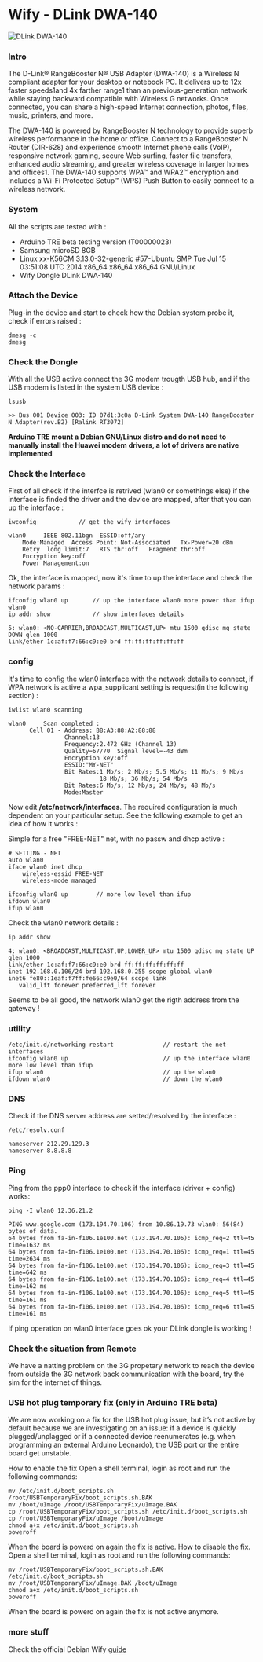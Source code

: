 Wify - DLink DWA-140
====================

 ![DLink DWA-140][2]

### Intro


The D-Link® RangeBooster N® USB Adapter (DWA-140) is a Wireless N compliant adapter for your desktop or notebook PC.
It delivers up to 12x faster speeds1and 4x farther range1 than an previous-generation network while staying backward
compatible with Wireless G networks. Once connected, you can share a high-speed Internet connection, photos, files,
music, printers, and more.

The DWA-140 is powered by RangeBooster N technology to provide superb wireless performance in the home or office.
Connect to a RangeBooster N Router (DIR-628) and experience smooth Internet phone calls (VoIP), responsive network
gaming, secure Web surfing, faster file transfers, enhanced audio streaming, and greater wireless coverage in larger
homes and offices1. The DWA-140 supports WPA™ and WPA2™ encryption and includes a Wi-Fi Protected Setup™ (WPS) Push
Button to easily connect to a wireless network.


### System


All the scripts are tested with : 

+ Arduino TRE beta testing version (T00000023)
+ Samsung microSD 8GB
+ Linux xx-K56CM 3.13.0-32-generic #57-Ubuntu SMP Tue Jul 15 03:51:08 UTC 2014 x86_64 x86_64 x86_64 GNU/Linux
+ Wify Dongle DLink DWA-140


### Attach the Device 


Plug-in the device and start to check how the Debian system probe it, check if errors raised  : 

    dmesg -c 
    dmesg 


### Check the Dongle


With all the USB active connect the 3G modem trougth USB hub, and if the USB modem is listed in the system USB device : 

    lsusb 
    
    >> Bus 001 Device 003: ID 07d1:3c0a D-Link System DWA-140 RangeBooster N Adapter(rev.B2) [Ralink RT3072]
    

    
**Arduino TRE mount a Debian GNU/Linux distro and do not need to manually install the Huawei modem drivers, a lot of drivers are native implemented** 


### Check the Interface 


First of all check if the interfce is retrived (wlan0 or somethings else) if the interface is finded the driver and the device are mapped, after that you can up the interface : 

    iwconfig            // get the wify interfaces 
    
    wlan0     IEEE 802.11bgn  ESSID:off/any  
        Mode:Managed  Access Point: Not-Associated   Tx-Power=20 dBm   
        Retry  long limit:7   RTS thr:off   Fragment thr:off
        Encryption key:off
        Power Management:on
        

Ok, the interface is mapped, now it's time to up the interface and check the network params : 
          
    
    ifconfig wlan0 up       // up the interface wlan0 more power than ifup wlan0
    ip addr show            // show interfaces details 
    
    5: wlan0: <NO-CARRIER,BROADCAST,MULTICAST,UP> mtu 1500 qdisc mq state DOWN qlen 1000
    link/ether 1c:af:f7:66:c9:e0 brd ff:ff:ff:ff:ff:ff
    
    
### config 


It's time to config the wlan0 interface with the network details to connect, if WPA network is active a wpa_supplicant 
setting is request(in the following section) : 

    iwlist wlan0 scanning 
    
    wlan0     Scan completed :
          Cell 01 - Address: B8:A3:88:A2:88:88
                    Channel:13
                    Frequency:2.472 GHz (Channel 13)
                    Quality=67/70  Signal level=-43 dBm  
                    Encryption key:off
                    ESSID:"MY-NET"
                    Bit Rates:1 Mb/s; 2 Mb/s; 5.5 Mb/s; 11 Mb/s; 9 Mb/s
                              18 Mb/s; 36 Mb/s; 54 Mb/s
                    Bit Rates:6 Mb/s; 12 Mb/s; 24 Mb/s; 48 Mb/s
                    Mode:Master


Now edit **/etc/network/interfaces**. The required configuration is much dependent on your particular setup. See the following example to get an idea of how it works : 

Simple for a free "FREE-NET" net, with no passw and dhcp active : 

    # SETTING - NET 
    auto wlan0
    iface wlan0 inet dhcp
        wireless-essid FREE-NET
        wireless-mode managed
        
    ifconfig wlan0 up        // more low level than ifup 
    ifdown wlan0
    ifup wlan0 
    

Check the wlan0 network details : 

    ip addr show 
    
    4: wlan0: <BROADCAST,MULTICAST,UP,LOWER_UP> mtu 1500 qdisc mq state UP qlen 1000
    link/ether 1c:af:f7:66:c9:e0 brd ff:ff:ff:ff:ff:ff
    inet 192.168.0.106/24 brd 192.168.0.255 scope global wlan0
    inet6 fe80::1eaf:f7ff:fe66:c9e0/64 scope link 
       valid_lft forever preferred_lft forever
       
Seems to be all good, the network wlan0 get the rigth address from the gateway ! 

    
    
### utility


    /etc/init.d/networking restart              // restart the net-interfaces
    ifconfig wlan0 up                           // up the interface wlan0  more low level than ifup 
    ifup wlan0                                  // up the wlan0 
    ifdown wlan0                                // down the wlan0

    


### DNS


Check if the DNS server address are setted/resolved by the interface : 

    /etc/resolv.conf
    
    nameserver 212.29.129.3
    nameserver 8.8.8.8
          
### Ping     
Ping from the ppp0 interface to check if the interface (driver + config) works: 

    ping -I wlan0 12.36.21.2
    
    PING www.google.com (173.194.70.106) from 10.86.19.73 wlan0: 56(84) bytes of data.
    64 bytes from fa-in-f106.1e100.net (173.194.70.106): icmp_req=2 ttl=45 time=1632 ms
    64 bytes from fa-in-f106.1e100.net (173.194.70.106): icmp_req=1 ttl=45 time=2634 ms
    64 bytes from fa-in-f106.1e100.net (173.194.70.106): icmp_req=3 ttl=45 time=642 ms
    64 bytes from fa-in-f106.1e100.net (173.194.70.106): icmp_req=4 ttl=45 time=162 ms
    64 bytes from fa-in-f106.1e100.net (173.194.70.106): icmp_req=5 ttl=45 time=161 ms
    64 bytes from fa-in-f106.1e100.net (173.194.70.106): icmp_req=6 ttl=45 time=161 ms
    
If ping operation on wlan0 interface goes ok your DLink dongle is working ! 

    
### Check the situation from Remote 
We have a natting problem on the 3G propetary network to reach the device from outside the 3G network back communication with the board, try the sim for the internet of things. 

### USB hot plug temporary fix (only in Arduino TRE beta)
We are now working on a fix for the USB hot plug issue, but it’s not active by default because we are investigating on an issue: if a device is quickly plugged/unplagged or if a connected device reenumerates (e.g. when programming an external Arduino Leonardo), the USB port or the entire board get unstable. 

How to enable the fix Open a shell terminal, login as root  and run the following commands: 

    mv /etc/init.d/boot_scripts.sh /root/USBTemporaryFix/boot_scripts.sh.BAK 
    mv /boot/uImage /root/USBTemporaryFix/uImage.BAK 
    cp /root/USBTemporaryFix/boot_scripts.sh /etc/init.d/boot_scripts.sh 
    cp /root/USBTemporaryFix/uImage /boot/uImage 
    chmod a+x /etc/init.d/boot_scripts.sh 
    poweroff 
    
When the board is powerd on again the fix is active. How to disable the fix. Open a shell terminal, login as root  and run the following commands:

    mv /root/USBTemporaryFix/boot_scripts.sh.BAK /etc/init.d/boot_scripts.sh  
    mv /root/USBTemporaryFix/uImage.BAK /boot/uImage 
    chmod a+x /etc/init.d/boot_scripts.sh 
    poweroff 
    
When the board is powerd on again the fix is not active anymore.


### more stuff 
Check the official Debian Wify [guide][1]

[1]: https://wiki.debian.org/WiFi/HowToUse
[2]: http://www.dlink.com/-/media/Images/Products/DWA/140/DWA%20140%20Left.png
